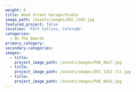 ```yaml
---
weight: 6
title: Wood Street Garage/Studio
image_path: /assets/images/DSC_1165.jpg
featured_project: false
location: 'Fort Collins, Colorado'
categories:
  - On The Boards
primary_category:
secondary-categories:
images:
  - title:
    project_image_path: /assets/images/PAE_0627.jpg
  - title:
    project_image_path: /assets/images/DSC_1162 (1).jpg
  - title:
    project_image_path: /assets/images/PAE_0632.jpg
---
```


